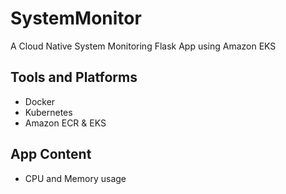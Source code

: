 # SystemMonitor

A Cloud Native System Monitoring Flask App using Amazon EKS

## Tools and Platforms
- Docker
- Kubernetes
- Amazon ECR & EKS

## App Content
- CPU and Memory usage
